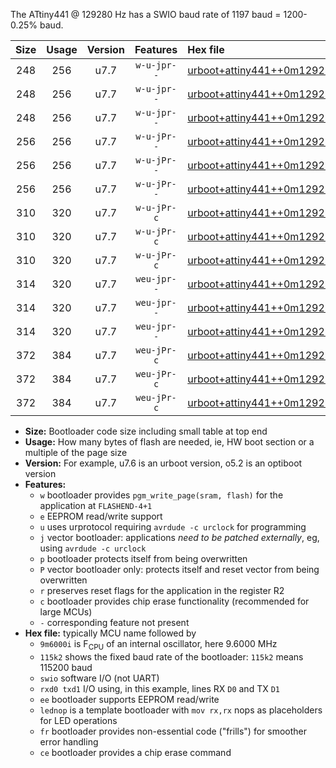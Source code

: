 The ATtiny441 @ 129280 Hz has a SWIO baud rate of 1197 baud = 1200-0.25% baud.

|Size|Usage|Version|Features|Hex file|
|:-:|:-:|:-:|:-:|:--|
|248|256|u7.7|`w-u-jpr--`|[urboot+attiny441++0m129280i++++1k2_swio_rxa2_txa1_lednop.hex](https://raw.githubusercontent.com/stefanrueger/urboot.hex/main/mcus/attiny441/internal_oscillator/fint++0m129280_Hz/br++++1k2_bps/urboot+attiny441++0m129280i++++1k2_swio_rxa2_txa1_lednop.hex)|
|248|256|u7.7|`w-u-jpr--`|[urboot+attiny441++0m129280i++++1k2_swio_rxa4_txa5_lednop.hex](https://raw.githubusercontent.com/stefanrueger/urboot.hex/main/mcus/attiny441/internal_oscillator/fint++0m129280_Hz/br++++1k2_bps/urboot+attiny441++0m129280i++++1k2_swio_rxa4_txa5_lednop.hex)|
|248|256|u7.7|`w-u-jpr--`|[urboot+attiny441++0m129280i++++1k2_swio_rxb2_txa7_lednop.hex](https://raw.githubusercontent.com/stefanrueger/urboot.hex/main/mcus/attiny441/internal_oscillator/fint++0m129280_Hz/br++++1k2_bps/urboot+attiny441++0m129280i++++1k2_swio_rxb2_txa7_lednop.hex)|
|256|256|u7.7|`w-u-jPr--`|[urboot+attiny441++0m129280i++++1k2_swio_rxa2_txa1.hex](https://raw.githubusercontent.com/stefanrueger/urboot.hex/main/mcus/attiny441/internal_oscillator/fint++0m129280_Hz/br++++1k2_bps/urboot+attiny441++0m129280i++++1k2_swio_rxa2_txa1.hex)|
|256|256|u7.7|`w-u-jPr--`|[urboot+attiny441++0m129280i++++1k2_swio_rxa4_txa5.hex](https://raw.githubusercontent.com/stefanrueger/urboot.hex/main/mcus/attiny441/internal_oscillator/fint++0m129280_Hz/br++++1k2_bps/urboot+attiny441++0m129280i++++1k2_swio_rxa4_txa5.hex)|
|256|256|u7.7|`w-u-jPr--`|[urboot+attiny441++0m129280i++++1k2_swio_rxb2_txa7.hex](https://raw.githubusercontent.com/stefanrueger/urboot.hex/main/mcus/attiny441/internal_oscillator/fint++0m129280_Hz/br++++1k2_bps/urboot+attiny441++0m129280i++++1k2_swio_rxb2_txa7.hex)|
|310|320|u7.7|`w-u-jPr-c`|[urboot+attiny441++0m129280i++++1k2_swio_rxa2_txa1_lednop_fr_ce.hex](https://raw.githubusercontent.com/stefanrueger/urboot.hex/main/mcus/attiny441/internal_oscillator/fint++0m129280_Hz/br++++1k2_bps/urboot+attiny441++0m129280i++++1k2_swio_rxa2_txa1_lednop_fr_ce.hex)|
|310|320|u7.7|`w-u-jPr-c`|[urboot+attiny441++0m129280i++++1k2_swio_rxa4_txa5_lednop_fr_ce.hex](https://raw.githubusercontent.com/stefanrueger/urboot.hex/main/mcus/attiny441/internal_oscillator/fint++0m129280_Hz/br++++1k2_bps/urboot+attiny441++0m129280i++++1k2_swio_rxa4_txa5_lednop_fr_ce.hex)|
|310|320|u7.7|`w-u-jPr-c`|[urboot+attiny441++0m129280i++++1k2_swio_rxb2_txa7_lednop_fr_ce.hex](https://raw.githubusercontent.com/stefanrueger/urboot.hex/main/mcus/attiny441/internal_oscillator/fint++0m129280_Hz/br++++1k2_bps/urboot+attiny441++0m129280i++++1k2_swio_rxb2_txa7_lednop_fr_ce.hex)|
|314|320|u7.7|`weu-jpr--`|[urboot+attiny441++0m129280i++++1k2_swio_rxa2_txa1_ee_lednop.hex](https://raw.githubusercontent.com/stefanrueger/urboot.hex/main/mcus/attiny441/internal_oscillator/fint++0m129280_Hz/br++++1k2_bps/urboot+attiny441++0m129280i++++1k2_swio_rxa2_txa1_ee_lednop.hex)|
|314|320|u7.7|`weu-jpr--`|[urboot+attiny441++0m129280i++++1k2_swio_rxa4_txa5_ee_lednop.hex](https://raw.githubusercontent.com/stefanrueger/urboot.hex/main/mcus/attiny441/internal_oscillator/fint++0m129280_Hz/br++++1k2_bps/urboot+attiny441++0m129280i++++1k2_swio_rxa4_txa5_ee_lednop.hex)|
|314|320|u7.7|`weu-jpr--`|[urboot+attiny441++0m129280i++++1k2_swio_rxb2_txa7_ee_lednop.hex](https://raw.githubusercontent.com/stefanrueger/urboot.hex/main/mcus/attiny441/internal_oscillator/fint++0m129280_Hz/br++++1k2_bps/urboot+attiny441++0m129280i++++1k2_swio_rxb2_txa7_ee_lednop.hex)|
|372|384|u7.7|`weu-jPr-c`|[urboot+attiny441++0m129280i++++1k2_swio_rxa2_txa1_ee_lednop_fr_ce.hex](https://raw.githubusercontent.com/stefanrueger/urboot.hex/main/mcus/attiny441/internal_oscillator/fint++0m129280_Hz/br++++1k2_bps/urboot+attiny441++0m129280i++++1k2_swio_rxa2_txa1_ee_lednop_fr_ce.hex)|
|372|384|u7.7|`weu-jPr-c`|[urboot+attiny441++0m129280i++++1k2_swio_rxa4_txa5_ee_lednop_fr_ce.hex](https://raw.githubusercontent.com/stefanrueger/urboot.hex/main/mcus/attiny441/internal_oscillator/fint++0m129280_Hz/br++++1k2_bps/urboot+attiny441++0m129280i++++1k2_swio_rxa4_txa5_ee_lednop_fr_ce.hex)|
|372|384|u7.7|`weu-jPr-c`|[urboot+attiny441++0m129280i++++1k2_swio_rxb2_txa7_ee_lednop_fr_ce.hex](https://raw.githubusercontent.com/stefanrueger/urboot.hex/main/mcus/attiny441/internal_oscillator/fint++0m129280_Hz/br++++1k2_bps/urboot+attiny441++0m129280i++++1k2_swio_rxb2_txa7_ee_lednop_fr_ce.hex)|

- **Size:** Bootloader code size including small table at top end
- **Usage:** How many bytes of flash are needed, ie, HW boot section or a multiple of the page size
- **Version:** For example, u7.6 is an urboot version, o5.2 is an optiboot version
- **Features:**
  + `w` bootloader provides `pgm_write_page(sram, flash)` for the application at `FLASHEND-4+1`
  + `e` EEPROM read/write support
  + `u` uses urprotocol requiring `avrdude -c urclock` for programming
  + `j` vector bootloader: applications *need to be patched externally*, eg, using `avrdude -c urclock`
  + `p` bootloader protects itself from being overwritten
  + `P` vector bootloader only: protects itself and reset vector from being overwritten
  + `r` preserves reset flags for the application in the register R2
  + `c` bootloader provides chip erase functionality (recommended for large MCUs)
  + `-` corresponding feature not present
- **Hex file:** typically MCU name followed by
  + `9m6000i` is F<sub>CPU</sub> of an internal oscillator, here 9.6000 MHz
  + `115k2` shows the fixed baud rate of the bootloader: `115k2` means 115200 baud
  + `swio` software I/O (not UART)
  + `rxd0 txd1` I/O using, in this example, lines RX `D0` and TX `D1`
  + `ee` bootloader supports EEPROM read/write
  + `lednop` is a template bootloader with `mov rx,rx` nops as placeholders for LED operations
  + `fr` bootloader provides non-essential code ("frills") for smoother error handling
  + `ce` bootloader provides a chip erase command
